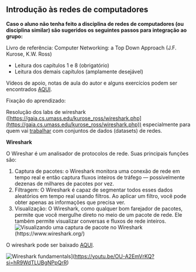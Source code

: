 ## Introdução às redes de computadores

**Caso o aluno não tenha feito a disciplina de redes de computadores (ou disciplina similar) são sugeridos os seguintes passos para integração ao grupo:**

 Livro de referência: Computer Networking: a Top Down Approach (J.F. Kurose, K.W. Ross)
 -   Leitura dos capítulos 1 e 8 (obrigatório)
 - Leitura dos demais capítulos (amplamente desejável)
 
 Vídeos de apoio, notas de aula do autor e alguns exercícios podem ser encontrados [AQUI](https://gaia.cs.umass.edu/kurose_ross/online_lectures.htm).
    
Fixação do aprendizado:

Resolução dos labs de wireshark ([https://gaia.cs.umass.edu/kurose_ross/wireshark.php](https://gaia.cs.umass.edu/kurose_ross/wireshark.php)) especialmente para quem vai [trabalhar](https://github.com/fernandonakayama/guia_iniciacao_cientifica/tree/main/redes) com conjuntos de dados (datasets) de redes.

**Wireshark**

O Wireshar é um analisador de protocolos de rede. Suas principais funções são:

 1. Captura de pacotes: o Wireshark monitora uma conexão de rede em tempo real e então captura fluxos inteiros de tráfego — possivelmente dezenas de milhares de pacotes por vez. 
 2. Filtragem: O Wireshark é capaz de segmentar todos esses dados aleatórios em tempo real usando filtros. Ao aplicar um filtro, você pode obter apenas as informações que precisa ver. 
 3. Visualização: O Wireshark, como qualquer bom farejador de pacotes, permite que você mergulhe direto
    no meio de um pacote de rede. Ele também permite visualizar conversas e fluxos de rede inteiros.
![Visualizando uma captura de pacote no Wireshark (https://www.wireshark.org/)](https://github.com/fernandonakayama/guia_iniciacao_cientifica/blob/main/redes/packet-capture-in-wireshark.jpg)


O wireshark pode ser baixado [AQUI](https://www.wireshark.org/download.html).



![Wireshark fundamentals](https://github.com/fernandonakayama/guia_iniciacao_cientifica/blob/main/redes/wireshark_video.jpg)](https://youtu.be/OU-A2EmVrKQ?si=hR9WdTLUBgNPpQrR)
